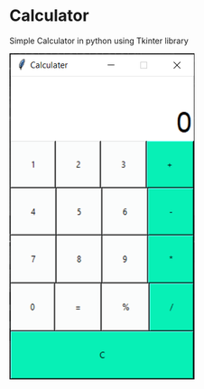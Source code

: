 # Calculator
Simple Calculator in python using Tkinter library

![App Screenshot](https://raw.githubusercontent.com/lesanabbas/Calculator/master/Calculator.png)
